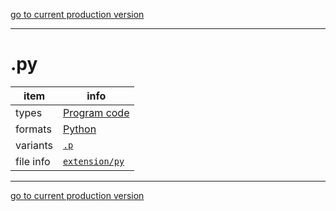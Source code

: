 [go to current production version]({{preferredFormats}})

---



# .py

item | info
--- | ---
types | [Program code](../dataTypes/programCode.md)
formats | [Python](../fileFormats/python.md)
variants | [`.p`](../extensions/p.md)
file info | [`extension/py`]({{fileinfo}}/py)




---

[go to current production version]({{preferredFormats}})
